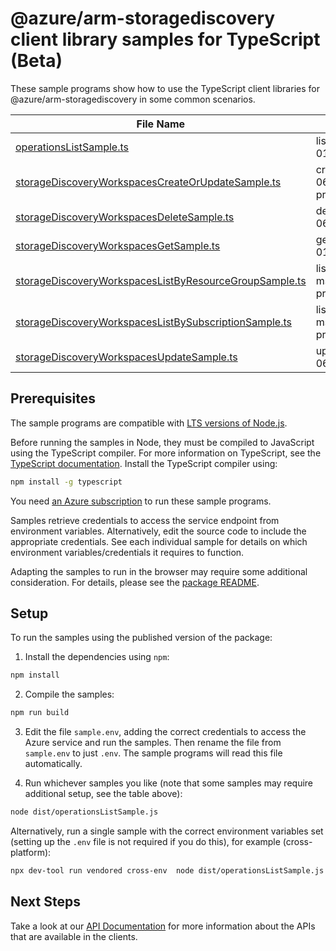 # @azure/arm-storagediscovery client library samples for TypeScript (Beta)

These sample programs show how to use the TypeScript client libraries for @azure/arm-storagediscovery in some common scenarios.

| **File Name**                                                                                                 | **Description**                                                                                                                                       |
| ------------------------------------------------------------------------------------------------------------- | ----------------------------------------------------------------------------------------------------------------------------------------------------- |
| [operationsListSample.ts][operationslistsample]                                                               | list the operations for the provider x-ms-original-file: 2025-06-01-preview/Operation_List.json                                                       |
| [storageDiscoveryWorkspacesCreateOrUpdateSample.ts][storagediscoveryworkspacescreateorupdatesample]           | create a StorageDiscoveryWorkspace x-ms-original-file: 2025-06-01-preview/StorageDiscoveryWorkspaces_CreateOrUpdate.json                              |
| [storageDiscoveryWorkspacesDeleteSample.ts][storagediscoveryworkspacesdeletesample]                           | delete a StorageDiscoveryWorkspace x-ms-original-file: 2025-06-01-preview/StorageDiscoveryWorkspaces_Delete.json                                      |
| [storageDiscoveryWorkspacesGetSample.ts][storagediscoveryworkspacesgetsample]                                 | get a StorageDiscoveryWorkspace x-ms-original-file: 2025-06-01-preview/StorageDiscoveryWorkspaces_Get.json                                            |
| [storageDiscoveryWorkspacesListByResourceGroupSample.ts][storagediscoveryworkspaceslistbyresourcegroupsample] | list StorageDiscoveryWorkspace resources by resource group x-ms-original-file: 2025-06-01-preview/StorageDiscoveryWorkspaces_ListByResourceGroup.json |
| [storageDiscoveryWorkspacesListBySubscriptionSample.ts][storagediscoveryworkspaceslistbysubscriptionsample]   | list StorageDiscoveryWorkspace resources by subscription ID x-ms-original-file: 2025-06-01-preview/StorageDiscoveryWorkspaces_ListBySubscription.json |
| [storageDiscoveryWorkspacesUpdateSample.ts][storagediscoveryworkspacesupdatesample]                           | update a StorageDiscoveryWorkspace x-ms-original-file: 2025-06-01-preview/StorageDiscoveryWorkspaces_Update.json                                      |

## Prerequisites

The sample programs are compatible with [LTS versions of Node.js](https://github.com/nodejs/release#release-schedule).

Before running the samples in Node, they must be compiled to JavaScript using the TypeScript compiler. For more information on TypeScript, see the [TypeScript documentation][typescript]. Install the TypeScript compiler using:

```bash
npm install -g typescript
```

You need [an Azure subscription][freesub] to run these sample programs.

Samples retrieve credentials to access the service endpoint from environment variables. Alternatively, edit the source code to include the appropriate credentials. See each individual sample for details on which environment variables/credentials it requires to function.

Adapting the samples to run in the browser may require some additional consideration. For details, please see the [package README][package].

## Setup

To run the samples using the published version of the package:

1. Install the dependencies using `npm`:

```bash
npm install
```

2. Compile the samples:

```bash
npm run build
```

3. Edit the file `sample.env`, adding the correct credentials to access the Azure service and run the samples. Then rename the file from `sample.env` to just `.env`. The sample programs will read this file automatically.

4. Run whichever samples you like (note that some samples may require additional setup, see the table above):

```bash
node dist/operationsListSample.js
```

Alternatively, run a single sample with the correct environment variables set (setting up the `.env` file is not required if you do this), for example (cross-platform):

```bash
npx dev-tool run vendored cross-env  node dist/operationsListSample.js
```

## Next Steps

Take a look at our [API Documentation][apiref] for more information about the APIs that are available in the clients.

[operationslistsample]: https://github.com/Azure/azure-sdk-for-js/blob/main/sdk/storagediscovery/arm-storagediscovery/samples/v1-beta/typescript/src/operationsListSample.ts
[storagediscoveryworkspacescreateorupdatesample]: https://github.com/Azure/azure-sdk-for-js/blob/main/sdk/storagediscovery/arm-storagediscovery/samples/v1-beta/typescript/src/storageDiscoveryWorkspacesCreateOrUpdateSample.ts
[storagediscoveryworkspacesdeletesample]: https://github.com/Azure/azure-sdk-for-js/blob/main/sdk/storagediscovery/arm-storagediscovery/samples/v1-beta/typescript/src/storageDiscoveryWorkspacesDeleteSample.ts
[storagediscoveryworkspacesgetsample]: https://github.com/Azure/azure-sdk-for-js/blob/main/sdk/storagediscovery/arm-storagediscovery/samples/v1-beta/typescript/src/storageDiscoveryWorkspacesGetSample.ts
[storagediscoveryworkspaceslistbyresourcegroupsample]: https://github.com/Azure/azure-sdk-for-js/blob/main/sdk/storagediscovery/arm-storagediscovery/samples/v1-beta/typescript/src/storageDiscoveryWorkspacesListByResourceGroupSample.ts
[storagediscoveryworkspaceslistbysubscriptionsample]: https://github.com/Azure/azure-sdk-for-js/blob/main/sdk/storagediscovery/arm-storagediscovery/samples/v1-beta/typescript/src/storageDiscoveryWorkspacesListBySubscriptionSample.ts
[storagediscoveryworkspacesupdatesample]: https://github.com/Azure/azure-sdk-for-js/blob/main/sdk/storagediscovery/arm-storagediscovery/samples/v1-beta/typescript/src/storageDiscoveryWorkspacesUpdateSample.ts
[apiref]: https://learn.microsoft.com/javascript/api/@azure/arm-storagediscovery?view=azure-node-preview
[freesub]: https://azure.microsoft.com/free/
[package]: https://github.com/Azure/azure-sdk-for-js/tree/main/sdk/storagediscovery/arm-storagediscovery/README.md
[typescript]: https://www.typescriptlang.org/docs/home.html
